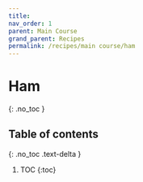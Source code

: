 ```yaml
---
title: 
nav_order: 1
parent: Main Course
grand_parent: Recipes
permalink: /recipes/main course/ham
---
```


# Ham
{: .no_toc }

## Table of contents
{: .no_toc .text-delta }

1. TOC
{:toc}
